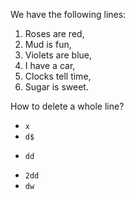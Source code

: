 We have the following lines: 

1)  Roses are red,
2)  Mud is fun,
3)  Violets are blue,
4)  I have a car,
5)  Clocks tell time,
6)  Sugar is sweet.

How to delete a whole line?

* `x`
* `d$`
+ `dd`
* `2dd`
* `dw`
